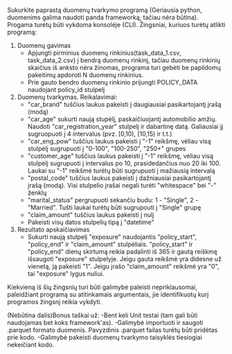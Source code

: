 Sukurkite paprastą duomenų tvarkymo programą (Geriausia python, duomenims galima naudoti panda frameworką, tačiau nėra būtina). Progama turėtų būti vykdoma konsolėje (CLI).
Žingsniai, kuriuos turėtų atlikti programą:
1) Duomenų gavimas
	- Apjungti pirminius duomenų rinkinius(task_data_1.csv, task_data_2.csv) į bendrą duomenų rinkinį, tačiau duomenų rinkinių skaičius iš anksto nėra žinomas, programa  turi gebėti be papildomų pakeitimų apdoroti N duomenų rinkinius.
	- Prie gauto bendro duomenų rinkinio prijungti POLICY_DATA naudojant policy_id stulpelį
2) Duomenų tvarkymas. Reikalavimai:
	- "car_brand" tuščius laukus pakeisti į daugiausiai pasikartojantį įrašą (modą)
	- "car_age" sukurti naują stupėlį, paskaičiuojantį automobilio amžių. Naudoti "car_registration_year" stulpelį ir dabartinę datą. Galiausiai jį sugruopuoti į 4 intervalus (pvz. [0,10), [10,15) ir t.t.)
	- "car_eng_pow" tuščius laukus pakeisti į "-1" reikšmę, vėliau visą stulpėlį sugrupuoti į "0-100", "100-250", "250+" grupes
	- "customer_age" tuščius laukus pakeisti į "-1" reikšmę, vėliau visą stulpėlį sugrupuoti į intervalus po 10, prasidedančius nuo 20 iki 100. Laukai su "-1" reikšmė turėtų būti sugrupuoti į mažiausią intervalą
	- "postal_code" tuščius laukus pakeisti į dažniausiai pasikartojantį įrašą (modą). Visi stulpelio įrašai negali turėti "whitespace" bei "-" ženklų
	- "marital_status" pergrupuoti sekančiu budu: 1 - "Single", 2 - "Married". Tušti laukai turėtų būti sugrupouti į "Single" grupę
	- "claim_amount" tuščius laukus pakeisti į nulį
	- Pakeisti visų datos stulpelių tipą į "datetime"
3) Rezultato apskaičiavimas
	- Sukurti naują stulpelį "exposure" naudojantis "policy_start", "policy_end" ir "claim_amount" stulpėliais. "policy_start" ir "policy_end" dienų skirtumą reikia padalinti iš 365 ir gautą reiškmę išsaugoti "exposure" stulpelyje. Jeigu gauta reikšmė yra didesne už vienetą, ją pakeisti "1". Jeigu įrašo "claim_amount" reikšmė yra "0", tai "exposure" lygus nuliui.

Kiekvieną iš šių žingsnių turi būti galimybė paleisti nepriklausomai, paleidžiant programą su atitinkamais argumentais, jie identifikuotų kurį programos žingsnį reikia vykdyti.


(Nebūtina dalis)Bonus taškai už:
-Bent keli Unit testai (tam gali būti naudojamas bet koks framework'as).
-Galimybė importuoti ir saugoti .parquet formato duomenis. Pavyzdinis .parquet failas turėtų būti pridėtas prie kodo.
-Galimybė pakeisti duomenų tvarkymo taisyklės tiesiogiai nekeičiant kodo.


